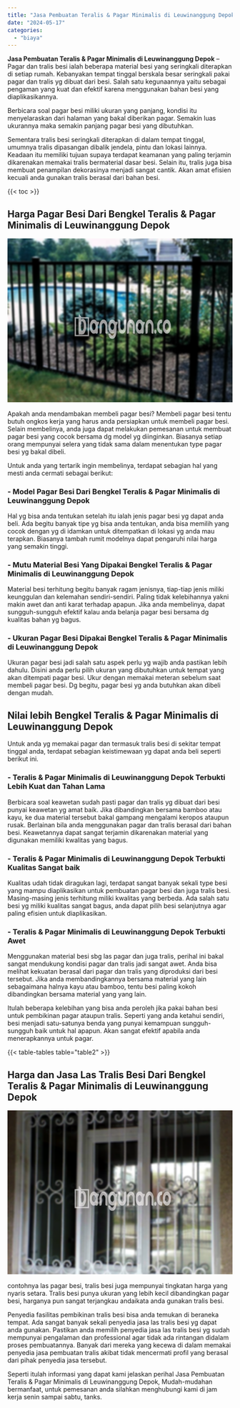 ```yaml
---
title: "Jasa Pembuatan Teralis & Pagar Minimalis di Leuwinanggung Depok"
date: "2024-05-17"
categories: 
  - "biaya"
---
```


**Jasa Pembuatan Teralis & Pagar Minimalis di Leuwinanggung Depok** – Pagar dan tralis besi ialah beberapa material besi yang seringkali diterapkan di setiap rumah. Kebanyakan tempat tinggal berskala besar seringkali pakai pagar dan tralis yg dibuat dari besi. Salah satu kegunaannya yaitu sebagai pengaman yang kuat dan efektif karena menggunakan bahan besi yang diaplikasikannya.

Berbicara soal pagar besi miliki ukuran yang panjang, kondisi itu menyelaraskan dari halaman yang bakal diberikan pagar. Semakin luas ukurannya maka semakin panjang pagar besi yang dibutuhkan.

Sementara tralis besi seringkali diterapkan di dalam tempat tinggal, umumnya tralis dipasangan dibalik jendela, pintu dan lokasi lainnya. Keadaan itu memiliki tujuan supaya terdapat keamanan yang paling terjamin dikarenakan memakai tralis bermaterial dasar besi. Selain itu, tralis juga bisa membuat penampilan dekorasinya menjadi sangat cantik. Akan amat efisien kecuali anda gunakan tralis berasal dari bahan besi.

{{< toc >}}

## Harga Pagar Besi Dari Bengkel Teralis & Pagar Minimalis di Leuwinanggung Depok

![Jasa Pembuatan Teralis & Pagar Minimalis di Leuwinanggung Depok](/images/pagar-minimalis-murah-04.png)

Apakah anda mendambakan membeli pagar besi? Membeli pagar besi tentu butuh ongkos kerja yang harus anda persiapkan untuk membeli pagar besi. Selain membelinya, anda juga dapat melakukan pemesanan untuk membuat pagar besi yang cocok bersama dg model yg diinginkan. Biasanya setiap orang mempunyai selera yang tidak sama dalam menentukan type pagar besi yg bakal dibeli.

Untuk anda yang tertarik ingin membelinya, terdapat sebagian hal yang mesti anda cermati sebagai berikut:
### \- Model Pagar Besi Dari Bengkel Teralis & Pagar Minimalis di Leuwinanggung Depok

Hal yg bisa anda tentukan setelah itu ialah jenis pagar besi yg dapat anda beli. Ada begitu banyak tipe yg bisa anda tentukan, anda bisa memilih yang cocok dengan yg di idamkan untuk ditempatkan di lokasi yg anda mau terapkan. Biasanya tambah rumit modelnya dapat pengaruhi nilai harga yang semakin tinggi.

### \- Mutu Material Besi Yang Dipakai Bengkel Teralis & Pagar Minimalis di Leuwinanggung Depok

Material besi terhitung begitu banyak ragam jenisnya, tiap-tiap jenis miliki keunggulan dan kelemahan sendiri-sendiri. Paling tidak kelebihannya yakni makin awet dan anti karat terhadap apapun. Jika anda membelinya, dapat sungguh-sungguh efektif kalau anda belanja pagar besi bersama dg kualitas bahan yg bagus.

### \- Ukuran Pagar Besi Dipakai Bengkel Teralis & Pagar Minimalis di Leuwinanggung Depok

Ukuran pagar besi jadi salah satu aspek perlu yg wajib anda pastikan lebih dahulu. Disini anda perlu pilih ukuran yang dibutuhkan untuk tempat yang akan ditempati pagar besi. Ukur dengan memakai meteran sebelum saat membeli pagar besi. Dg begitu, pagar besi yg anda butuhkan akan dibeli dengan mudah.

## Nilai lebih Bengkel Teralis & Pagar Minimalis di Leuwinanggung Depok

Untuk anda yg memakai pagar dan termasuk tralis besi di sekitar tempat tinggal anda, terdapat sebagian keistimewaan yg dapat anda beli seperti berikut ini.

### \- Teralis & Pagar Minimalis di Leuwinanggung Depok Terbukti Lebih Kuat dan Tahan Lama

Berbicara soal keawetan sudah pasti pagar dan tralis yg dibuat dari besi punyai keawetan yg amat baik. Jika dibandingkan bersama bamboo atau kayu, ke dua material tersebut bakal gampang mengalami keropos ataupun rusak. Berlainan bila anda menggunakan pagar dan tralis berasal dari bahan besi. Keawetannya dapat sangat terjamin dikarenakan material yang digunakan memiliki kwalitas yang bagus.

### \- Teralis & Pagar Minimalis di Leuwinanggung Depok Terbukti Kualitas Sangat baik

Kualitas udah tidak diragukan lagi, terdapat sangat banyak sekali type besi yang mampu diaplikasikan untuk pembuatan pagar besi dan juga tralis besi. Masing-masing jenis terhitung miliki kwalitas yang berbeda. Ada salah satu besi yg miliki kualitas sangat bagus, anda dapat pilih besi selanjutnya agar paling efisien untuk diaplikasikan.

### \- Teralis & Pagar Minimalis di Leuwinanggung Depok Terbukti Awet

Menggunakan material besi sbg las pagar dan juga tralis, perihal ini bakal sangat mendukung kondisi pagar dan tralis jadi sangat awet. Anda bisa melihat kekuatan berasal dari pagar dan tralis yang diproduksi dari besi tersebut. Jika anda membandingkannya bersama material yang lain sebagaimana halnya kayu atau bamboo, tentu besi paling kokoh dibandingkan bersama material yang yang lain.

Itulah beberapa kelebihan yang bisa anda peroleh jika pakai bahan besi untuk pembikinan pagar ataupun tralis. Seperti yang anda ketahui sendiri, besi menjadi satu-satunya benda yang punyai kemampuan sungguh-sungguh baik untuk hal apapun. Akan sangat efektif apabila anda menerapkannya untuk pagar.

{{< table-tables table="table2" >}}

## Harga dan Jasa Las Tralis Besi Dari Bengkel Teralis & Pagar Minimalis di Leuwinanggung Depok

![Jasa Pembuatan Teralis & Pagar Minimalis di Leuwinanggung Depok](/images/teralis-minimalis-murah-06.png)

contohnya las pagar besi, tralis besi juga mempunyai tingkatan harga yang nyaris setara. Tralis besi punya ukuran yang lebih kecil dibandingkan pagar besi, harganya pun sangat terjangkau andaikata anda gunakan tralis besi.

Penyedia fasilitas pembikinan tralis besi bisa anda temukan di beraneka tempat. Ada sangat banyak sekali penyedia jasa las tralis besi yg dapat anda gunakan. Pastikan anda memilih penyedia jasa las tralis besi yg sudah mempunyai pengalaman dan professional agar tidak ada rintangan didalam proses pembuatannya. Banyak dari mereka yang kecewa di dalam memakai penyedia jasa pembuatan tralis akibat tidak mencermati profil yang berasal dari pihak penyedia jasa tersebut.

Seperti itulah informasi yang dapat kami jelaskan perihal Jasa Pembuatan Teralis & Pagar Minimalis di Leuwinanggung Depok, Mudah-mudahan bermanfaat, untuk pemesanan anda silahkan menghubungi kami di jam kerja senin sampai sabtu, tanks.

